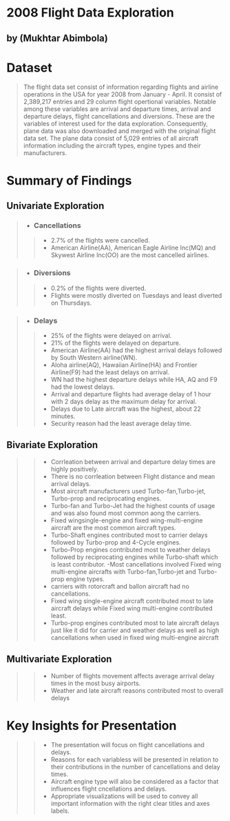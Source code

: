 # 2008 Flight Data Exploration
## by (Mukhtar Abimbola)


# Dataset

> The flight data set consist of information regarding flights and airline operations in the USA for year 2008 from January - April. It consist of 2,389,217 entries and 29 column flight opertional variables. Notable among these variables are arrival and departure times, arrival and departure delays, flight cancellations and diversions. These are the variables of interest used for the data exploration.
> Consequently, plane data was also downloaded and merged with the original flight data set. The plane data consist of 5,029 entries of all aircraft information including the aircraft types, engine types and their manufacturers.
 


# Summary of Findings
## **Univariate Exploration**
>- ### **Cancellations**
>>- 2.7% of the flights were cancelled.
>>- American Airline(AA), American Eagle Airline Inc(MQ) and Skywest Airline Inc(OO) are the most cancelled airlines.

>- ### **Diversions**
>>- 0.2% of the flights were diverted.
>>- Flights were mostly diverted on Tuesdays and least diverted on Thursdays.

>- ### **Delays**
>>- 25% of the flights were delayed on arrival.
>>- 21% of the flights were delayed on departure.
>>- American Airline(AA) had the highest arrival delays followed by South Western airline(WN).
>>- Aloha airline(AQ), Hawaiian Airline(HA) and Frontier Airline(F9) had the least delays on arrival.
>>- WN had the highest departure delays while HA, AQ and F9 had the lowest delays.
>>- Arrival and departure flights had average delay of 1 hour with 2 days delay as the maximum delay for arrival.
>>- Delays due to Late aircraft was the highest, about 22 minutes.
>>- Security reason had the least average delay time.


## **Bivariate Exploration**
>>- Corrleation between arrival and departure delay times are highly positively.
>>- There is no corrleation between Flight distance and mean arrival delays.
>>- Most aircraft manufacturers used Turbo-fan,Turbo-jet, Turbo-prop and reciprocating engines.
>>- Turbo-fan and Turbo-Jet had the highest counts of usage and was also found most common aong the carriers.
>>- Fixed wingsingle-engine and fixed wing-multi-engine aircraft are the most common aircraft types.
>>- Turbo-Shaft engines contributed most to carrier delays followed by Turbo-prop and 4-Cycle engines.
>>- Turbo-Prop engines contributed most to weather delays followed by reciprocating engines while Turbo-shaft which is least contributor.
>>-Most cancellations involved Fixed wing multi-engine aircrafts with Turbo-fan,Turbo-jet and Turbo-prop engine types.
>>- carriers with rotorcraft and ballon aircraft had no cancellations.
>>- Fixed wing single-engine aircraft contributed most to late aircraft delays while Fixed wing multi-engine contributed least.
>>- Turbo-prop engines contributed most to late aircraft delays just like it did for carrier and weather delays as well as high cancellations when used in fixed wing multi-engine aircraft


## **Multivariate Exploration**
>>-  Number of flights movement affects average arrival delay times in the most busy airports. 
>>-  Weather and late aircraft reasons contributed most to overall delays



# Key Insights for Presentation
>> - The presentation will focus on  flight cancellations and delays.
>> - Reasons for each variabless will be presented in relation to their contributions in the number of cancellations and delay times.
>> - Aircraft engine type will also be considered as a factor that influences flight cncellations and delays.
>> - Appropriate visualizations will be used  to  convey all important information with the right clear titles and axes labels.


```python

```


```python

```
